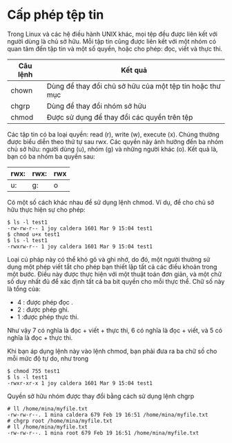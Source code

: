 # Cấp phép tệp tin

Trong Linux và các hệ điều hành UNIX khác, mọi tệp đều được liên kết với người dùng là chủ sở hữu. Mỗi tập tin cũng được liên kết với một nhóm có quan tâm đến tập tin và một số quyền, hoặc cho phép: đọc, viết và thực thi.

| Câu lệnh | Kết quả|
|-----------|--------|
| chown | Dùng để thay đổi chủ sở hữu của một tệp tin hoặc thư mục |
| chgrp | Dùng để thay đổi nhóm sở hữu |
| chmod | Được sử dụng để thay đổi các quyền trên tệp|

Các tập tin có ba loại quyền: read (r), write (w), execute (x). Chúng thường được biểu diễn theo thứ tự sau rwx. Các quyền này ảnh hưởng đến ba nhóm chủ sở hữu: người dùng (u), nhóm (g) và những người khác (o). Kết quả là, bạn có ba nhóm ba quyền sau:

| rwx: | rwx: |rwx |
|-------|-----|--------|
|u: | g: | o |

Có một số cách khác nhau để sử dụng lệnh chmod. Ví dụ, để cho chủ sở hữu thực hiện sự cho phép:

```
$ ls -l test1
-rw-rw-r-- 1 joy caldera 1601 Mar 9 15:04 test1
$ chmod u+x test1
$ ls -l test1
-rwxrw-r-- 1 joy caldera 1601 Mar 9 15:04 test1
```

Loại cú pháp này có thể khó gõ và ghi nhớ, do đó, một người thường sử dụng một phép viết tắt cho phép bạn thiết lập tất cả các điều khoản trong một bước. Điều này được thực hiện với một thuật toán đơn giản, và một chữ số duy nhất đủ để xác định tất cả ba bit quyền cho mỗi thực thể. Chữ số này là tổng của:

- 4 : được phép đọc .
- 2 : được phép ghi.
- 1 :được phép thực thi.

Như vậy 7 có nghĩa là đọc + viết + thực thi, 6 có nghĩa là đọc + viết, và 5 có nghĩa là đọc + thực thi.

Khi bạn áp dụng lệnh này vào lệnh chmod, bạn phải đưa ra ba chữ số cho mỗi mức độ tự do, như trong

```
$ chmod 755 test1
$ ls -l test1
-rwxr-xr-x 1 joy caldera 1601 Mar 9 15:04 test1
```

Quyền sở hữu nhóm được thay đổi bằng cách sử dụng lệnh chgrp

```
# ll /home/mina/myfile.txt
-rw-rw-r--. 1 mina caldera 679 Feb 19 16:51 /home/mina/myfile.txt
# chgrp root /home/mina/myfile.txt
# ll /home/mina/myfile.txt
-rw-rw-r--. 1 mina root 679 Feb 19 16:51 /home/mina/myfile.txt
```

